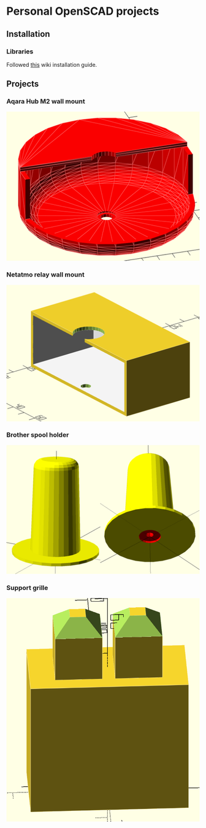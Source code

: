 # Personal OpenSCAD projects

## Installation

### Libraries

Followed [this](https://github.com/revarbat/BOSL/wiki) wiki installation guide.


## Projects

### Aqara Hub M2 wall mount

<p align="center">
  <img src="docs/img/aqara-hub.png" />
</p>

### Netatmo relay wall mount

<p align="center">
  <img src="docs/img/netatmo-relay.png" />
</p>

### Brother spool holder

<p align="center">
  <img src="docs/img/brother-spool-holder.png" />
</p>

### Support grille

<p align="center">
  <img src="docs/img/support-grille.png" />
</p>
